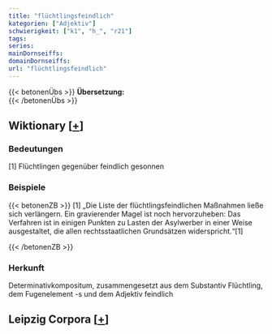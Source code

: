 ```yaml
---
title: "flüchtlingsfeindlich"
kategorien: ["Adjektiv"]
schwierigkeit: ["k1", "h_", "r21"]
tags:
series:
mainDornseiffs:
domainDornseiffs:
url: "flüchtlingsfeindlich"
---
```


{{< betonenÜbs >}}
**Übersetzung:**  
{{< /betonenÜbs >}}

## Wiktionary [[+](https://de.wiktionary.org/wiki/flüchtlingsfeindlich)]

### Bedeutungen
[1] Flüchtlingen gegenüber feindlich gesonnen  

### Beispiele
{{< betonenZB >}}
[1] „Die Liste der flüchtlingsfeindlichen Maßnahmen ließe sich verlängern. Ein gravierender Magel ist noch hervorzuheben: Das Verfahren ist in einigen Punkten zu Lasten der Asylwerber in einer Weise ausgestaltet, die allen rechtsstaatlichen Grundsätzen widerspricht.“[1]  

{{< /betonenZB >}}
### Herkunft
Determinativkompositum, zusammengesetzt aus dem Substantiv Flüchtling, dem Fugenelement -s und dem Adjektiv feindlich  


## Leipzig Corpora [[+](https://corpora.uni-leipzig.de/en/res?word=flüchtlingsfeindlich&corpusId=deu_newscrawl-public_2018)]

